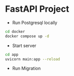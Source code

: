 # FastAPI Project

- Run Postgresql locally
```bash
cd docker
docker compose up -d
```

- Start server
```bash
cd app
uvicorn main:app --reload
```

- Run Migration